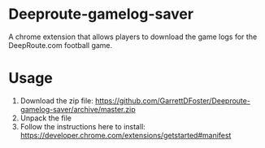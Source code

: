 # Deeproute-gamelog-saver
A chrome extension that allows players to download the game logs for the DeepRoute.com football game.

# Usage
1. Download the zip file: https://github.com/GarrettDFoster/Deeproute-gamelog-saver/archive/master.zip
2. Unpack the file
3. Follow the instructions here to install: https://developer.chrome.com/extensions/getstarted#manifest
